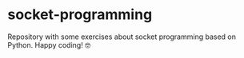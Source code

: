 # socket-programming
Repository with some exercises about socket programming based on Python.
Happy coding! 🤓
